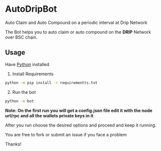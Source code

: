 # AutoDripBot
Auto Claim and Auto Compound on a periodic interval at Drip Network


The Bot helps you to auto claim or auto compound on the **DRIP** Network over BSC chain.

## Usage

Have [Python](https://www.python.org/downloads/) installed 

1. Install Requirements
```sh
python -m pip install -r requirementts.txt
```

2. Run the bot
  ```sh
  python -m bot
```

**Note: On the first run you will get a config.json file edit it with the node url/rpc and all the wallets private keys in it**

After you run choose the desired options and proceed and keep it running.


You are free to fork or submit an issue if you face a problem

Thanks!
